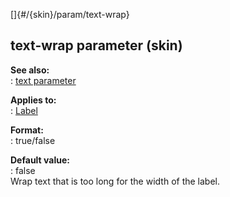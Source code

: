 []{#/{skin}/param/text-wrap}    
## text-wrap parameter (skin)    
**See also:**    
:   [text parameter](/ref/%7Bskin%7D/param/text)    
<!-- -->    
**Applies to:**    
:   [Label](/ref/%7Bskin%7D/control/label)    
<!-- -->    
**Format:**    
:   true/false    
<!-- -->    
**Default value:**    
:   false    
Wrap text that is too long for the width of the label.  